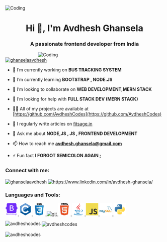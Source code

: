 <img  align="center" alt="Coding" width="800" height="100" src="https://media4.giphy.com/media/v1.Y2lkPTc5MGI3NjExb3o5aWZ0Y2NiZDZsaDE2eTR4ZGRnd2k3cmJ0cGpmaHhmMHg2dzg5cCZlcD12MV9pbnRlcm5hbF9naWZfYnlfaWQmY3Q9Zw/MD0svLSDeudszrNrp0/giphy.gif">
<h1 align="center">Hi 👋, I'm Avdhesh Ghansela</h1>
<h3 align="center">A passionate frontend developer from India</h3>
<img align="right" alt="Coding" width="400" src=https://media3.giphy.com/media/v1.Y2lkPTc5MGI3NjExOTk3b3pqcmEydjc2Njd6aHFpZ3o3YnpzcmN2N2xyd2V4djZ5Ym1mOSZlcD12MV9pbnRlcm5hbF9naWZfYnlfaWQmY3Q9Zw/78XCFBGOlS6keY1Bil/giphy.gif>


<p align="left"> <a href="https://twitter.com/ghanselaavdhesh" target="blank"><img src="https://img.shields.io/twitter/follow/ghanselaavdhesh?logo=twitter&style=for-the-badge" alt="ghanselaavdhesh" /></a> </p>

- 🔭 I’m currently working on **BUS TRACKING SYSTEM**

- 🌱 I’m currently learning **BOOTSTRAP , NODE.JS**

- 👯 I’m looking to collaborate on **WEB DEVELOPMENT,MERN STACK**

- 🤝 I’m looking for help with **FULL STACK DEV (MERN STACK)**

- 👨‍💻 All of my projects are available at [https://github.com/AvdheshCodes](https://github.com/AvdheshCodes)

- 📝 I regularly write articles on [fitsage.in](fitsage.in)

- 💬 Ask me about **NODE,JS , JS , FRONTEND DEVELOPMENT**

- 📫 How to reach me **avdhesh.ghansela@gmail.com**

- ⚡ Fun fact **I FORGOT SEMICOLON AGAIN ;**

<h3 align="left">Connect with me:</h3>
<p align="left">
<a href="https://twitter.com/ghanselaavdhesh" target="blank"><img align="center" src="https://raw.githubusercontent.com/rahuldkjain/github-profile-readme-generator/master/src/images/icons/Social/twitter.svg" alt="ghanselaavdhesh" height="30" width="40" /></a>
<a href="https://linkedin.com/in/https://www.linkedin.com/in/avdhesh-ghansela/" target="blank"><img align="center" src="https://raw.githubusercontent.com/rahuldkjain/github-profile-readme-generator/master/src/images/icons/Social/linked-in-alt.svg" alt="https://www.linkedin.com/in/avdhesh-ghansela/" height="30" width="40" /></a>
</p>

<h3 align="left">Languages and Tools:</h3>
<p align="left"> <a href="https://getbootstrap.com" target="_blank" rel="noreferrer"> <img src="https://raw.githubusercontent.com/devicons/devicon/master/icons/bootstrap/bootstrap-plain-wordmark.svg" alt="bootstrap" width="40" height="40"/> </a> <a href="https://www.cprogramming.com/" target="_blank" rel="noreferrer"> <img src="https://raw.githubusercontent.com/devicons/devicon/master/icons/c/c-original.svg" alt="c" width="40" height="40"/> </a> <a href="https://www.w3schools.com/css/" target="_blank" rel="noreferrer"> <img src="https://raw.githubusercontent.com/devicons/devicon/master/icons/css3/css3-original-wordmark.svg" alt="css3" width="40" height="40"/> </a> <a href="https://git-scm.com/" target="_blank" rel="noreferrer"> <img src="https://www.vectorlogo.zone/logos/git-scm/git-scm-icon.svg" alt="git" width="40" height="40"/> </a> <a href="https://www.w3.org/html/" target="_blank" rel="noreferrer"> <img src="https://raw.githubusercontent.com/devicons/devicon/master/icons/html5/html5-original-wordmark.svg" alt="html5" width="40" height="40"/> </a> <a href="https://www.java.com" target="_blank" rel="noreferrer"> <img src="https://raw.githubusercontent.com/devicons/devicon/master/icons/java/java-original.svg" alt="java" width="40" height="40"/> </a> <a href="https://developer.mozilla.org/en-US/docs/Web/JavaScript" target="_blank" rel="noreferrer"> <img src="https://raw.githubusercontent.com/devicons/devicon/master/icons/javascript/javascript-original.svg" alt="javascript" width="40" height="40"/> </a> <a href="https://www.mysql.com/" target="_blank" rel="noreferrer"> <img src="https://raw.githubusercontent.com/devicons/devicon/master/icons/mysql/mysql-original-wordmark.svg" alt="mysql" width="40" height="40"/> </a> <a href="https://www.python.org" target="_blank" rel="noreferrer"> <img src="https://raw.githubusercontent.com/devicons/devicon/master/icons/python/python-original.svg" alt="python" width="40" height="40"/> </a> </p>

<p><img align="left" src="https://github-readme-stats.vercel.app/api/top-langs?username=avdheshcodes&show_icons=true&locale=en&layout=compact" alt="avdheshcodes" /></p>

<p>&nbsp;<img align="center" src="https://github-readme-stats.vercel.app/api?username=avdheshcodes&show_icons=true&locale=en" alt="avdheshcodes" /></p>

<p><img align="center" src="https://github-readme-streak-stats.herokuapp.com/?user=avdheshcodes&" alt="avdheshcodes" /></p>

